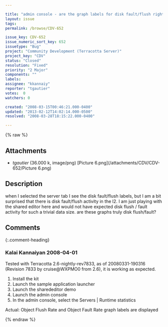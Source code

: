 ```yaml
---

title: "admin console - are the graph labels for disk fault/flush right?"
layout: issue
tags: 
permalink: /browse/CDV-652

issue_key: CDV-652
issue_numeric_sort_key: 652
issuetype: "Bug"
project: "Community Development (Terracotta Server)"
project_key: "CDV"
status: "Closed"
resolution: "Fixed"
priority: "2 Major"
components: ""
labels: 
assignee: "kkannaiy"
reporter: "tgautier"
votes:  0
watchers: 0

created: "2008-03-15T00:46:21.000-0400"
updated: "2013-02-12T14:02:14.000-0500"
resolved: "2008-03-28T18:15:22.000-0400"

---
```




{% raw %}


## Attachments

* <em>tgautier</em> (36.000 k, image/png) [Picture 6.png](/attachments/CDV/CDV-652/Picture 6.png)




## Description

<div markdown="1" class="description">

when I selected the server tab I see the disk fault/flush labels, but I am a bit surprised that there is disk fault/flush activity in the l2.  I am just playing with the shared editor here and would not have expected disk flush / fault activity for such a trivial data size.  are these graphs truly disk flush/fault?

</div>

## Comments


{:.comment-heading}
### **Kalai Kannaiyan** <span class="date">2008-04-01</span>

<div markdown="1" class="comment">

Tested with  Terracotta 2.6-nightly-rev7833, as of 20080331-190316 (Revision 7833 by cruise@WXPMO0 from 2.6), it is working as expected.

1. Install the kit
2. Launch the sample application launcher
3. Launch the sharededitor demo
4. Launch the admin console
5. In the admin console, select the Servers | Runtime statistics

Actual: Object Flush Rate and Object Fault Rate graph labels are displayed

</div>



{% endraw %}
